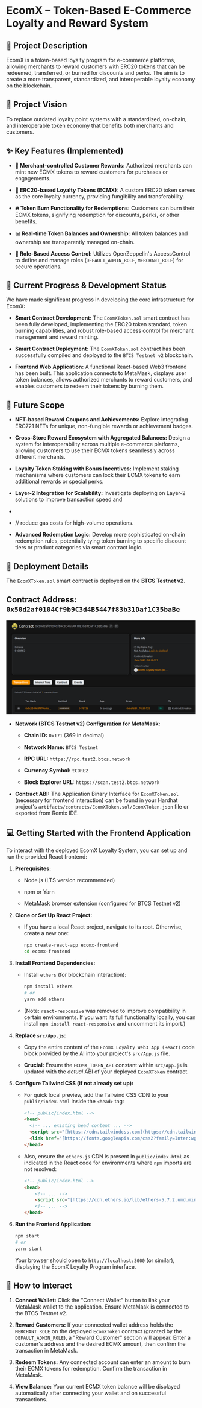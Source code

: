 # EcomX – Token-Based E-Commerce Loyalty and Reward System

## 📄 Project Description

EcomX is a token-based loyalty program for e-commerce platforms, allowing merchants to reward customers with ERC20 tokens that can be redeemed, transferred, or burned for discounts and perks. The aim is to create a more transparent, standardized, and interoperable loyalty economy on the blockchain.

## 🎯 Project Vision

To replace outdated loyalty point systems with a standardized, on-chain, and interoperable token economy that benefits both merchants and customers.

## ✨ Key Features (Implemented)

* **🏪 Merchant-controlled Customer Rewards:** Authorized merchants can mint new ECMX tokens to reward customers for purchases or engagements.

* **🎁 ERC20-based Loyalty Tokens (ECMX):** A custom ERC20 token serves as the core loyalty currency, providing fungibility and transferability.

* **🔥 Token Burn Functionality for Redemptions:** Customers can burn their ECMX tokens, signifying redemption for discounts, perks, or other benefits.

* **📊 Real-time Token Balances and Ownership:** All token balances and ownership are transparently managed on-chain.

* **🔐 Role-Based Access Control:** Utilizes OpenZeppelin's AccessControl to define and manage roles (`DEFAULT_ADMIN_ROLE`, `MERCHANT_ROLE`) for secure operations.

## 🚀 Current Progress & Development Status

We have made significant progress in developing the core infrastructure for EcomX:

* **Smart Contract Development:** The `EcomXToken.sol` smart contract has been fully developed, implementing the ERC20 token standard, token burning capabilities, and robust role-based access control for merchant management and reward minting.

* **Smart Contract Deployment:** The `EcomXToken.sol` contract has been successfully compiled and deployed to the `BTCS Testnet v2` blockchain.

* **Frontend Web Application:** A functional React-based Web3 frontend has been built. This application connects to MetaMask, displays user token balances, allows authorized merchants to reward customers, and enables customers to redeem their tokens by burning them.

## 🔮 Future Scope

* **NFT-based Reward Coupons and Achievements:** Explore integrating ERC721 NFTs for unique, non-fungible rewards or achievement badges.

* **Cross-Store Reward Ecosystem with Aggregated Balances:** Design a system for interoperability across multiple e-commerce platforms, allowing customers to use their ECMX tokens seamlessly across different merchants.

* **Loyalty Token Staking with Bonus Incentives:** Implement staking mechanisms where customers can lock their ECMX tokens to earn additional rewards or special perks.

* **Layer-2 Integration for Scalability:** Investigate deploying on Layer-2 solutions to improve transaction speed and
*
* // reduce gas costs for high-volume operations.

* **Advanced Redemption Logic:** Develop more sophisticated on-chain redemption rules, potentially tying token burning to specific discount tiers or product categories via smart contract logic.

## 📜 Deployment Details

The `EcomXToken.sol` smart contract is deployed on the **BTCS Testnet v2**.

## Contract Address: `0x50d2af0104Cf9b9C3d4B5447f83b31Daf1C35baBe`
 ![alt text](image.png)

* **Network (BTCS Testnet v2) Configuration for MetaMask:**

  * **Chain ID:** `0x171` (369 in decimal)

  * **Network Name:** `BTCS Testnet`

  * **RPC URL:** `https://rpc.test2.btcs.network`

  * **Currency Symbol:** `tCORE2`

  * **Block Explorer URL:** `https://scan.test2.btcs.network`

* **Contract ABI:** The Application Binary Interface for `EcomXToken.sol` (necessary for frontend interaction) can be found in your Hardhat project's `artifacts/contracts/EcomXToken.sol/EcomXToken.json` file or exported from Remix IDE.

## 💻 Getting Started with the Frontend Application

To interact with the deployed EcomX Loyalty System, you can set up and run the provided React frontend:

1.  **Prerequisites:**

    * Node.js (LTS version recommended)

    * npm or Yarn

    * MetaMask browser extension (configured for BTCS Testnet v2)

2.  **Clone or Set Up React Project:**

    * If you have a local React project, navigate to its root. Otherwise, create a new one:

        ```bash
        npx create-react-app ecomx-frontend
        cd ecomx-frontend
        ```

3.  **Install Frontend Dependencies:**

    * Install `ethers` (for blockchain interaction):

        ```bash
        npm install ethers
        # or
        yarn add ethers
        ```

    * (Note: `react-responsive` was removed to improve compatibility in certain environments. If you want its full functionality locally, you can install `npm install react-responsive` and uncomment its import.)

4.  **Replace `src/App.js`:**

    * Copy the entire content of the `EcomX Loyalty Web3 App (React)` code block provided by the AI into your project's `src/App.js` file.

    * **Crucial:** Ensure the `ECOMX_TOKEN_ABI` constant within `src/App.js` is updated with the *actual* ABI of your deployed `EcomXToken` contract.

5.  **Configure Tailwind CSS (if not already set up):**

    * For quick local preview, add the Tailwind CSS CDN to your `public/index.html` inside the `<head>` tag:

        ```html
        <!-- public/index.html -->
        <head>
          <!-- ... existing head content ... -->
          <script src="[https://cdn.tailwindcss.com](https://cdn.tailwindcss.com)"></script>
          <link href="[https://fonts.googleapis.com/css2?family=Inter:wght@400;600;700&display=swap](https://fonts.googleapis.com/css2?family=Inter:wght@400;600;700&display=swap)" rel="stylesheet" />
        </head>
        ```

    * Also, ensure the `ethers.js` CDN is present in `public/index.html` as indicated in the React code for environments where `npm` imports are not resolved:

        ```html
        <!-- public/index.html -->
        <head>
            <!-- ... -->
            <script src="[https://cdn.ethers.io/lib/ethers-5.7.2.umd.min.js](https://cdn.ethers.io/lib/ethers-5.7.2.umd.min.js)"></script>
            <!-- ... -->
        </head>
        ```

6.  **Run the Frontend Application:**

    ```bash
    npm start
    # or
    yarn start
    ```

    Your browser should open to `http://localhost:3000` (or similar), displaying the EcomX Loyalty Program interface.

## 🤝 How to Interact

1.  **Connect Wallet:** Click the "Connect Wallet" button to link your MetaMask wallet to the application. Ensure MetaMask is connected to the BTCS Testnet v2.

2.  **Reward Customers:** If your connected wallet address holds the `MERCHANT_ROLE` on the deployed `EcomXToken` contract (granted by the `DEFAULT_ADMIN_ROLE`), a "Reward Customer" section will appear. Enter a customer's address and the desired ECMX amount, then confirm the transaction in MetaMask.

3.  **Redeem Tokens:** Any connected account can enter an amount to burn their ECMX tokens for redemption. Confirm the transaction in MetaMask.

4.  **View Balance:** Your current ECMX token balance will be displayed automatically after connecting your wallet and on successful transactions.
